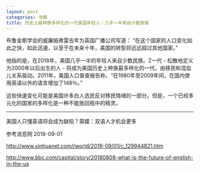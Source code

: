 ```yaml
---
layout: post
categories: 书摘
title: 历史上最种族多样化的一代美国年轻人：几乎一半来自少数族裔
---
```


布鲁金斯学会的威廉姆弗雷去年为英国广播公司写道： “在这个国家的人口变化如此之快，如此迅速，以至于在未来十年，美国的转型将远远超过其他国家。”

他指的是，在2018年，美国几乎一半的年轻人来自少数民族。Z一代 - 松散地定义为2000年以后出生的人 - 将成为美国历史上种族最多样化的一代，由移民和混血儿关系驱动。2011年，美国人口普查报告称，“在1980年至2009年间，在国内使用英语以外的语言增加了148％。”

这些快速变化可能是美国许多白人选民反对移民情绪的一部分。但是，一个已经多元化的国家的多样化是一种不能放回瓶中的精灵。

---

美国人只懂英语将会成为缺陷？英媒：双语人才机会更多

参考消息网 2018-09-01

http://www.xinhuanet.com//world/2018-09/01/c_129944821.htm

http://www.bbc.com/capital/story/20180808-what-is-the-future-of-english-in-the-us